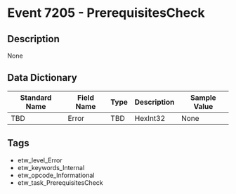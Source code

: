 # Event 7205 - PrerequisitesCheck

## Description
None

## Data Dictionary
|Standard Name|Field Name|Type|Description|Sample Value|
|---|---|---|---|---|
|TBD|Error|TBD|HexInt32|None|None|

## Tags
* etw_level_Error
* etw_keywords_Internal
* etw_opcode_Informational
* etw_task_PrerequisitesCheck